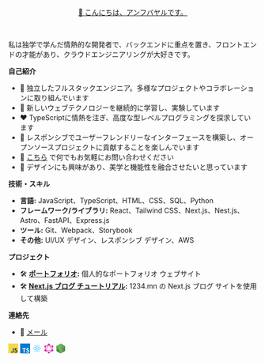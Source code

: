 <p align="center"><a href="https://anchan-portfolio.netlify.app/">🙋 こんにちは、アンフバヤルです。</a></p>

<br />

私は独学で学んだ情熱的な開発者で、バックエンドに重点を置き、フロントエンドの才能があり、クラウドエンジニアリングが大好きです。

**自己紹介**

- 💼 独立したフルスタックエンジニア。多様なプロジェクトやコラボレーションに取り組んでいます
- 🌱 新しいウェブテクノロジーを継続的に学習し、実験しています
- ❤️ TypeScriptに情熱を注ぎ、高度な型レベルプログラミングを探求しています
- 🚀 レスポンシブでユーザーフレンドリーなインターフェースを構築し、オープンソースプロジェクトに貢献することを楽しんでいます
- 💬 [こちら](https://github.com/Anhaachan/Anhaachan/issues) で何でもお気軽にお問い合わせください
- 🎨 デザインにも興味があり、美学と機能性を融合させたいと思っています

**技術・スキル**

- **言語:** JavaScript、TypeScript、HTML、CSS、SQL、Python
- **フレームワーク/ライブラリ:** React、Tailwind CSS、Next.js、Nest.js、Astro、FastAPI、Express.js
- **ツール:** Git、Webpack、Storybook
- **その他:** UI/UX デザイン、レスポンシブ デザイン、AWS

**プロジェクト**

- 🛠️ **[ポートフォリオ](https://anchan-portfolio.netlify.app):** 個人的なポートフォリオ ウェブサイト
- 🛠️ **[Next.js ブログ チュートリアル](https://github.com/your-username/project-2):** 1234.mn の Next.js ブログ サイトを使用して構築

**連絡先**

- 📧 [メール](mailto:your.email@example.com)

<code><img height="20" alt="javascript" src="https://raw.githubusercontent.com/github/explore/80688e429a7d4ef2fca1e82350fe8e3517d3494d/topics/javascript/javascript.png"></code>
<code><img height="20" alt="typescript" src="https://raw.githubusercontent.com/github/explore/80688e429a7d4ef2fca1e82350fe8e3517d3494d/topics/typescript/typescript.png"></code>
<code><img height="20" alt="react" src="https://raw.githubusercontent.com/github/explore/80688e429a7d4ef2fca1e82350fe8e3517d3494d/topics/react/react.png"></code>
<code><img height="20" alt="graphql" src="https://raw.githubusercontent.com/github/explore/5c058a388828bb5fde0bcafd4bc867b5bb3f26f3/topics/graphql/graphql.png"></code>
<code><img height="20" alt="nodejs" src="https://raw.githubusercontent.com/github/explore/80688e429a7d4ef2fca1e82350fe8e3517d3494d/topics/nodejs/nodejs.png"></code>
